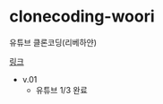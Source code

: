 # clonecoding-woori
유튜브 클론코딩(리베하얀)

[링크](https://www.youtube.com/watch?v=EYDtiZIC4j8)

- v.01
    - 유튜브 1/3 완료